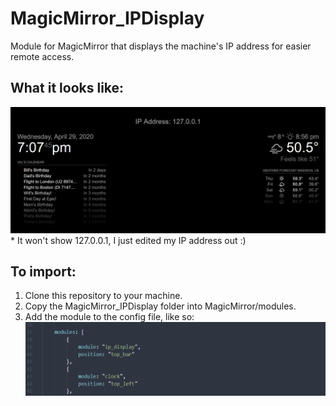 # MagicMirror_IPDisplay
Module for MagicMirror that displays the machine's IP address for easier remote access.

## What it looks like: ##
![output](images/output.png)  
\* It won't show 127.0.0.1, I just edited my IP address out :)

## To import: ##
1. Clone this repository to your machine.
2. Copy the MagicMirror_IPDisplay folder into MagicMirror/modules.
3. Add the module to the config file, like so:
![config file](images/config%20file.png)
  
  
